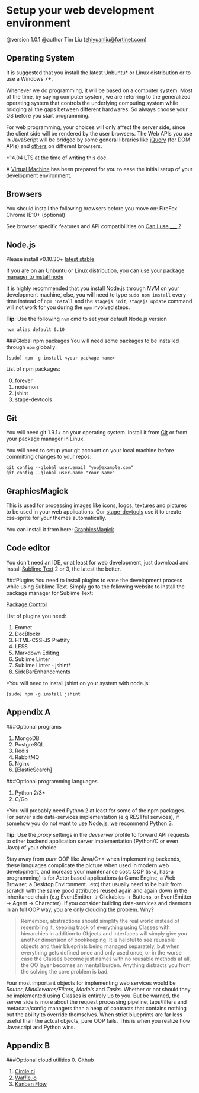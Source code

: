 Setup your web development environment
======================================
@version 1.0.1
@author Tim Liu (zhiyuanliu@fortinet.com)

Operating System
----------------
It is suggested that you install the latest Unbuntu* or Linux distribution or to use a Windows 7+.

Whenever we do programming, it will be based on a computer system. Most of the time, by saying computer system, we are referring to the generalized operating system that controls the underlying computing system while bridging all the gaps between different hardwares. So always choose your OS before you start programming.

For web programming, your choices will only affect the server side, since the client side will be rendered by the user browsers. The Web APIs you use in JavaScript will be bridged by some general libraries like [jQuery](http://api.jquery.com/) (for DOM APIs) and [others](https://developer.mozilla.org/en-US/docs/WebAPI) on different browsers.

*14.04 LTS at the time of writing this doc.

A [Virtual Machine](https://github.com/bluekvirus/vm-webdev) has been prepared for you to ease the initial setup of your development environment.

Browsers
--------
You should install the following browsers before you move on:
FireFox
Chrome
IE10+ (optional)

See browser specific features and API compatibilities on [Can I use \_\_\_ ?](http://caniuse.com/)

Node.js
-------
Please install v0.10.30+ [latest stable](http://nodejs.org/download/)

If you are on an Unbuntu or Linux distribution, you can [use your package manager to install node](https://github.com/joyent/node/wiki/Installing-Node.js-via-package-manager)

It is highly recommended that you install Node.js through [*NVM*](https://github.com/creationix/nvm) on your development machine, else, you will need to type `sudo npm install` every time instead of `npm install` and the `stagejs init`, `stagejs update` command will not work for you during the `npm` involved steps.

**Tip**: Use the following `nvm` cmd to set your default Node.js version
```
nvm alias default 0.10
```

###Global npm packages
You will need some packages to be installed through `npm` globally:
```
[sudo] npm -g install <your package name>
```
List of npm packages:

0. forever
1. nodemon
2. jshint
3. stage-devtools

Git
---
You will need git 1.9.1+ on your operating system. Install it from [Git](http://git-scm.com/) or from your package manager in Linux.

You will need to setup your git account on your local machine before committing changes to your repos:
```
git config --global user.email "you@example.com"
git config --global user.name "Your Name"
```

GraphicsMagick
--------------
This is used for processing images like icons, logos, textures and pictures to be used in your web applications. Our [stage-devtools](https://github.com/bluekvirus/Stage-devtools) use it to create css-sprite for your themes automatically.

You can install it from here: [GraphicsMagick](http://www.graphicsmagick.org/)

Code editor
-----------
You don't need an IDE, or at least for web development, just download and install [Sublime Text](http://www.sublimetext.com/3) 2 or 3, the latest the better.

###Plugins
You need to install plugins to ease the development process while using Sublime Text. Simply go to the following website to install the package manager for Sublime Text:

[Package Control](https://sublime.wbond.net/installation)

List of plugins you need:

1. Emmet
2. DocBlockr
3. HTML-CSS-JS Prettify
4. LESS
5. Markdown Editing
6. Sublime Linter
7. Sublime Linter - jshint*
8. SideBarEnhancements

*You will need to install jshint on your system with node.js:
```
[sudo] npm -g install jshint 
```

Appendix A
----------
###Optional programs
1. MongoDB
2. PostgreSQL
3. Redis
4. RabbitMQ
5. Nginx
6. [ElasticSearch]


###Optional programming languages
1. Python 2/3*
2. C/Go

*You will probably need Python 2 at least for some of the npm packages. For server side data-services implementation (e.g RESTful services), if somehow you do not want to use Node.js, we recommend Python 3. 

**Tip**: Use the *proxy* settings in the *devserver* profile to forward API requests to other backend application server implementation (Python/C or even Java) of your choice.  

Stay away from *pure* OOP like Java/C++ when implementing backends, these languages complicate the picture when used in modern web development, and increase your maintenance cost. OOP (is-a, has-a programming) is for Actor based applications (a Game Engine, a Web Browser, a Desktop Environment...etc) that usually need to be built from scratch with the same good attributes reused again and again down in the inheritance chain (e.g EventEmitter -> Clickables -> Buttons, or EventEmitter -> Agent -> Character). If you consider building data-services and daemons in an full OOP way, you are only clouding the problem. Why?

>Remember, abstractions should simplify the real world instead of resembling it, keeping track of everything using Classes with hierarchies in addition to Objects and Interfaces will simply give you another dimension of bookkeeping. It is helpful to see reusable objects and their blueprints being managed separately, but when everything gets defined once and only used once, or in the worse case the Classes become just names with no reusable methods at all, the OO layer becomes an mental burden. Anything distracts you from the solving the core problem is bad.

Four most important objects for implementing web services would be *Router*, *Middlewares/Filters*, *Models* and *Tasks*. Whether or not should they be implemented using Classes is entirely up to you. But be warned, the server side is more about the request processing pipeline, taps/filters and metadata/config managers than a heap of contracts that contains nothing but the ability to override themselves. When strict blueprints are far less useful than the actual objects, pure OOP fails. This is when you realize how Javascript and Python wins.

Appendix B
----------
###Optional cloud utilities
0. Github
1. [Circle.ci](https://circleci.com/)
2. [Waffle.io](https://waffle.io/)
3. [Kanban Flow](https://waffle.io/)
